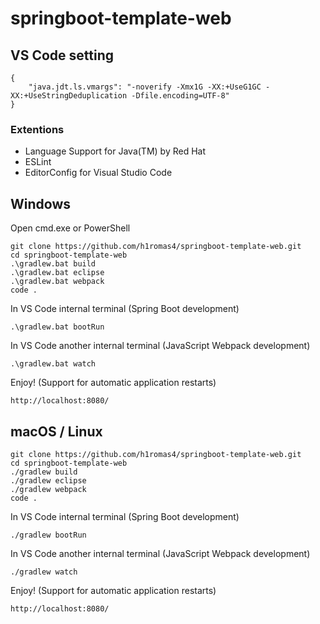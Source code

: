 # springboot-template-web

## VS Code setting

```
{
    "java.jdt.ls.vmargs": "-noverify -Xmx1G -XX:+UseG1GC -XX:+UseStringDeduplication -Dfile.encoding=UTF-8"
}
```

### Extentions

* Language Support for Java(TM) by Red Hat
* ESLint
* EditorConfig for Visual Studio Code

## Windows

Open cmd.exe or PowerShell

```
git clone https://github.com/h1romas4/springboot-template-web.git
cd springboot-template-web
.\gradlew.bat build
.\gradlew.bat eclipse
.\gradlew.bat webpack
code .
```

In VS Code internal terminal (Spring Boot development)

```
.\gradlew.bat bootRun
```

In VS Code another internal terminal (JavaScript Webpack development)

```
.\gradlew.bat watch
```

Enjoy! (Support for automatic application restarts)

```
http://localhost:8080/
```

## macOS / Linux

```
git clone https://github.com/h1romas4/springboot-template-web.git
cd springboot-template-web
./gradlew build
./gradlew eclipse
./gradlew webpack
code .
```

In VS Code internal terminal (Spring Boot development)

```
./gradlew bootRun
```

In VS Code another internal terminal (JavaScript Webpack development)

```
./gradlew watch
```

Enjoy! (Support for automatic application restarts)

```
http://localhost:8080/
```
